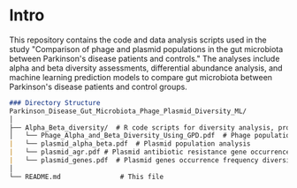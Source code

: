 # Intro
This repository contains the code and data analysis scripts used in the study "Comparison of phage and plasmid populations in the gut microbiota between Parkinson's disease patients and controls." The analyses include alpha and beta diversity assessments, differential abundance analysis, and machine learning prediction models to compare gut microbiota between Parkinson's disease patients and control groups.

```markdown
### Directory Structure
Parkinson_Disease_Gut_Microbiota_Phage_Plasmid_Diversity_ML/
│
├── Alpha_Beta_diversity/  # R code scripts for diversity analysis, provided in both RMarkdown format and as PDF files for better readability
│   └── Phage_Alpha_and_Beta_Diversity_Using_GPD.pdf  # Phage population analysis
|   └── plasmid_alpha_beta.pdf  # Plasmid population analysis
|   └── plasmid_agr.pdf # Plasmid antibiotic resistance gene occurrence diversity analysis
|   └── plasmid_genes.pdf  # Plasmid genes occurrence frequency diversity analysis
│
└── README.md               # This file
